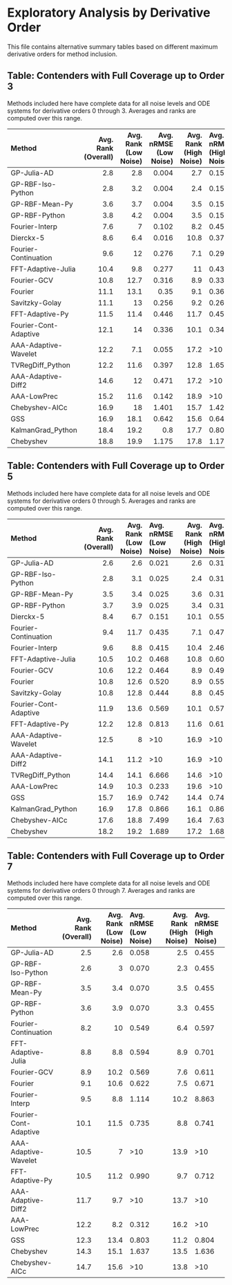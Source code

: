 # Exploratory Analysis by Derivative Order

This file contains alternative summary tables based on different maximum derivative orders for method inclusion.

## Table: Contenders with Full Coverage up to Order 3

Methods included here have complete data for all noise levels and ODE systems for derivative orders 0 through 3. Averages and ranks are computed over this range.

| Method                |   Avg. Rank (Overall) |   Avg. Rank (Low Noise) |   Avg. nRMSE (Low Noise) |   Avg. Rank (High Noise) | Avg. nRMSE (High Noise)   |
|:----------------------|----------------------:|------------------------:|-------------------------:|-------------------------:|:--------------------------|
| GP-Julia-AD           |                   2.8 |                     2.8 |                    0.004 |                      2.7 | 0.154                     |
| GP-RBF-Iso-Python     |                   2.8 |                     3.2 |                    0.004 |                      2.4 | 0.154                     |
| GP-RBF-Mean-Py        |                   3.6 |                     3.7 |                    0.004 |                      3.5 | 0.154                     |
| GP-RBF-Python         |                   3.8 |                     4.2 |                    0.004 |                      3.5 | 0.154                     |
| Fourier-Interp        |                   7.6 |                     7   |                    0.102 |                      8.2 | 0.452                     |
| Dierckx-5             |                   8.6 |                     6.4 |                    0.016 |                     10.8 | 0.370                     |
| Fourier-Continuation  |                   9.6 |                    12   |                    0.276 |                      7.1 | 0.295                     |
| FFT-Adaptive-Julia    |                  10.4 |                     9.8 |                    0.277 |                     11   | 0.433                     |
| Fourier-GCV           |                  10.8 |                    12.7 |                    0.316 |                      8.9 | 0.334                     |
| Fourier               |                  11.1 |                    13.1 |                    0.35  |                      9.1 | 0.369                     |
| Savitzky-Golay        |                  11.1 |                    13   |                    0.256 |                      9.2 | 0.265                     |
| FFT-Adaptive-Py       |                  11.5 |                    11.4 |                    0.446 |                     11.7 | 0.454                     |
| Fourier-Cont-Adaptive |                  12.1 |                    14   |                    0.336 |                     10.1 | 0.341                     |
| AAA-Adaptive-Wavelet  |                  12.2 |                     7.1 |                    0.055 |                     17.2 | >10                       |
| TVRegDiff_Python      |                  12.2 |                    11.6 |                    0.397 |                     12.8 | 1.650                     |
| AAA-Adaptive-Diff2    |                  14.6 |                    12   |                    0.471 |                     17.2 | >10                       |
| AAA-LowPrec           |                  15.2 |                    11.6 |                    0.142 |                     18.9 | >10                       |
| Chebyshev-AICc        |                  16.9 |                    18   |                    1.401 |                     15.7 | 1.428                     |
| GSS                   |                  16.9 |                    18.1 |                    0.642 |                     15.6 | 0.642                     |
| KalmanGrad_Python     |                  18.4 |                    19.2 |                    0.8   |                     17.7 | 0.800                     |
| Chebyshev             |                  18.8 |                    19.9 |                    1.175 |                     17.8 | 1.176                     |

## Table: Contenders with Full Coverage up to Order 5

Methods included here have complete data for all noise levels and ODE systems for derivative orders 0 through 5. Averages and ranks are computed over this range.

| Method                |   Avg. Rank (Overall) |   Avg. Rank (Low Noise) | Avg. nRMSE (Low Noise)   |   Avg. Rank (High Noise) | Avg. nRMSE (High Noise)   |
|:----------------------|----------------------:|------------------------:|:-------------------------|-------------------------:|:--------------------------|
| GP-Julia-AD           |                   2.6 |                     2.6 | 0.021                    |                      2.6 | 0.314                     |
| GP-RBF-Iso-Python     |                   2.8 |                     3.1 | 0.025                    |                      2.4 | 0.314                     |
| GP-RBF-Mean-Py        |                   3.5 |                     3.4 | 0.025                    |                      3.6 | 0.314                     |
| GP-RBF-Python         |                   3.7 |                     3.9 | 0.025                    |                      3.4 | 0.314                     |
| Dierckx-5             |                   8.4 |                     6.7 | 0.151                    |                     10.1 | 0.554                     |
| Fourier-Continuation  |                   9.4 |                    11.7 | 0.435                    |                      7.1 | 0.473                     |
| Fourier-Interp        |                   9.6 |                     8.8 | 0.415                    |                     10.4 | 2.461                     |
| FFT-Adaptive-Julia    |                  10.5 |                    10.2 | 0.468                    |                     10.8 | 0.603                     |
| Fourier-GCV           |                  10.6 |                    12.2 | 0.464                    |                      8.9 | 0.498                     |
| Fourier               |                  10.8 |                    12.6 | 0.520                    |                      8.9 | 0.559                     |
| Savitzky-Golay        |                  10.8 |                    12.8 | 0.444                    |                      8.8 | 0.452                     |
| Fourier-Cont-Adaptive |                  11.9 |                    13.6 | 0.569                    |                     10.1 | 0.575                     |
| FFT-Adaptive-Py       |                  12.2 |                    12.8 | 0.813                    |                     11.6 | 0.618                     |
| AAA-Adaptive-Wavelet  |                  12.5 |                     8   | >10                      |                     16.9 | >10                       |
| AAA-Adaptive-Diff2    |                  14.1 |                    11.2 | >10                      |                     16.9 | >10                       |
| TVRegDiff_Python      |                  14.4 |                    14.1 | 6.666                    |                     14.6 | >10                       |
| AAA-LowPrec           |                  14.9 |                    10.3 | 0.233                    |                     19.6 | >10                       |
| GSS                   |                  15.7 |                    16.9 | 0.742                    |                     14.4 | 0.742                     |
| KalmanGrad_Python     |                  16.9 |                    17.8 | 0.866                    |                     16.1 | 0.866                     |
| Chebyshev-AICc        |                  17.6 |                    18.8 | 7.499                    |                     16.4 | 7.636                     |
| Chebyshev             |                  18.2 |                    19.2 | 1.689                    |                     17.2 | 1.689                     |

## Table: Contenders with Full Coverage up to Order 7

Methods included here have complete data for all noise levels and ODE systems for derivative orders 0 through 7. Averages and ranks are computed over this range.

| Method                |   Avg. Rank (Overall) |   Avg. Rank (Low Noise) | Avg. nRMSE (Low Noise)   |   Avg. Rank (High Noise) | Avg. nRMSE (High Noise)   |
|:----------------------|----------------------:|------------------------:|:-------------------------|-------------------------:|:--------------------------|
| GP-Julia-AD           |                   2.5 |                     2.6 | 0.058                    |                      2.5 | 0.455                     |
| GP-RBF-Iso-Python     |                   2.6 |                     3   | 0.070                    |                      2.3 | 0.455                     |
| GP-RBF-Mean-Py        |                   3.5 |                     3.4 | 0.070                    |                      3.5 | 0.455                     |
| GP-RBF-Python         |                   3.6 |                     3.9 | 0.070                    |                      3.3 | 0.455                     |
| Fourier-Continuation  |                   8.2 |                    10   | 0.549                    |                      6.4 | 0.597                     |
| FFT-Adaptive-Julia    |                   8.8 |                     8.8 | 0.594                    |                      8.9 | 0.701                     |
| Fourier-GCV           |                   8.9 |                    10.2 | 0.569                    |                      7.6 | 0.611                     |
| Fourier               |                   9.1 |                    10.6 | 0.622                    |                      7.5 | 0.671                     |
| Fourier-Interp        |                   9.5 |                     8.8 | 1.114                    |                     10.2 | 8.863                     |
| Fourier-Cont-Adaptive |                  10.1 |                    11.5 | 0.735                    |                      8.8 | 0.741                     |
| AAA-Adaptive-Wavelet  |                  10.5 |                     7   | >10                      |                     13.9 | >10                       |
| FFT-Adaptive-Py       |                  10.5 |                    11.2 | 0.990                    |                      9.7 | 0.712                     |
| AAA-Adaptive-Diff2    |                  11.7 |                     9.7 | >10                      |                     13.7 | >10                       |
| AAA-LowPrec           |                  12.2 |                     8.2 | 0.312                    |                     16.2 | >10                       |
| GSS                   |                  12.3 |                    13.4 | 0.803                    |                     11.2 | 0.804                     |
| Chebyshev             |                  14.3 |                    15.1 | 1.637                    |                     13.5 | 1.636                     |
| Chebyshev-AICc        |                  14.7 |                    15.6 | >10                      |                     13.8 | >10                       |


